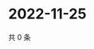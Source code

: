 # 2022-11-25

共 0 条

<!-- BEGIN WEIBO -->
<!-- 最后更新时间 Fri Nov 25 2022 08:29:11 GMT+0800 (China Standard Time) -->

<!-- END WEIBO -->
